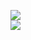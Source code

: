 [![](https://img.shields.io/badge/Made%20With-Github%20Spray-lightgrey.svg?style=for-the-badge&logo=github)](https://github.com/Annihil/github-spray#18295)  
[![](https://i.imgur.com/2DrTn0Z.gif)](https://github.com/Annihil/github-spray)